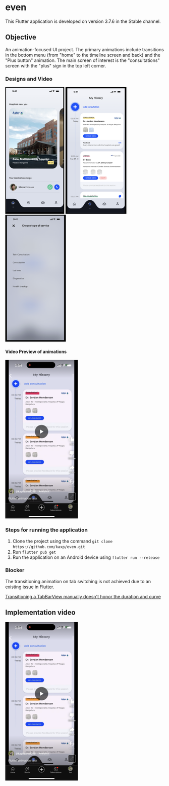 # even

This Flutter application is developed on version 3.7.6 in the Stable channel.

## Objective
An animation-focused UI project. The primary animations include transitions in the bottom menu (from "home" to the timeline screen and back) and the "Plus button" animation. The main screen of interest is the "consultations" screen with the "plus" sign in the top left corner.

### Designs and Video

<img src="https://github.com/kaxp/even/blob/0400f1eabab38ac6c10096da4d2dc74f70fa8dca/screenshots/1.png" height="400"> <img src="https://github.com/kaxp/even/blob/0400f1eabab38ac6c10096da4d2dc74f70fa8dca/screenshots/2.png" height="400"> <img src="https://github.com/kaxp/even/blob/0400f1eabab38ac6c10096da4d2dc74f70fa8dca/screenshots/3.png" height="400">

#### Video Preview of animations
   <a href="https://www.youtube.com/shorts/GcZvERWOkOw" target="_blank">
     <img src="https://github.com/kaxp/even/blob/25e2e1aed50425f98eab0d3b0513e593be1a4fcc/screenshots/IMG_6316.PNG" alt="Flutter animations" height="500">
   </a>

### Steps for running the application

1. Clone the project using the command `git clone https://github.com/kaxp/even.git`
2. Run `flutter pub get`
3. Run the application on an Android device using `flutter run --release`

### Blocker
The transitioning animation on tab switching is not achieved due to an existing issue in Flutter.

[Transitioning a TabBarView manually doesn't honor the duration and curve](https://github.com/flutter/flutter/issues/16892)

## Implementation video

<a href="https://www.youtube.com/shorts/atDs3y4zlDk" target="_blank">
  <img src="https://github.com/kaxp/even/blob/25e2e1aed50425f98eab0d3b0513e593be1a4fcc/screenshots/IMG_6316.PNG" alt="Flutter animations" height="500">
</a>
